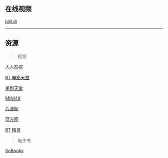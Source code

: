 ## 在线视频

[bilibili](https://www.bilibili.com/)


<hr/>

## 资源  

> 视频

[人人影视](http://www.yyetss.com/)

[BT 电影天堂](http://www.btbtdy.la/)

[美剧天堂](https://www.aimeijutt.com/)

[MINI4K](https://www.mini4k.com/)

[片源网](http://pianyuan.la/)

[蓝光网](http://www.languang.co/)

[BT 精灵](https://btring.com/)

> 电子书

[SoBooks](https://sobooks.cc/)






